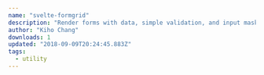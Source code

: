 ```yaml
---
name: "svelte-formgrid"
description: "Render forms with data, simple validation, and input masking."
author: "Kiho Chang"
downloads: 1
updated: "2018-09-09T20:24:45.883Z"
tags: 
  - utility
---
```

